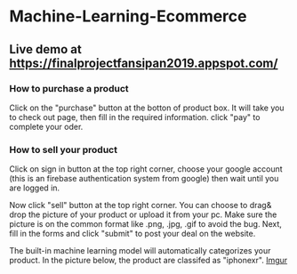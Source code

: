 # Machine-Learning-Ecommerce

## Live demo at https://finalprojectfansipan2019.appspot.com/

### How to purchase a product
Click on the "purchase" button at the botton of product box. It will take you to check out page, then fill in the required information. click "pay" to complete your oder.

### How to sell your product
Click on sign in button at the top right corner, choose your google account (this is an firebase authentication system from google) then wait until you are logged in.

Now click "sell" button at the top right corner. You can choose to drag& drop the picture of your product or upload it from your pc. Make sure the picture is on the common format like .png, .jpg, .gif to avoid the bug. Next, fill in the forms and click "submit" to post your deal on the website.

The built-in machine learning model will automatically categorizes your product. In the picture below, the product are classifed as "iphonexr".
[Imgur](https://i.imgur.com/WTzn2fl.png)
